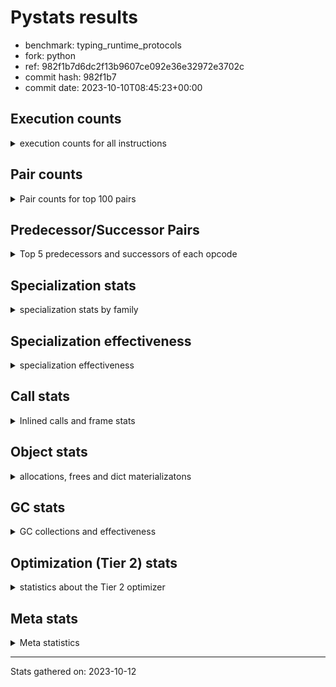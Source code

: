 
# Pystats results

- benchmark: typing_runtime_protocols
- fork: python
- ref: 982f1b7d6dc2f13b9607ce092e36e32972e3702c
- commit hash: 982f1b7
- commit date: 2023-10-10T08:45:23+00:00

## Execution counts

<details>
<summary> execution counts for all instructions </summary>

|Name | Count | Self | Cumulative | Miss ratio | 
|---|---:|---:|---:|---:|
| LOAD_GLOBAL_MODULE | 49,718,488 | 13.6% | 13.6% |  |
| LOAD_FAST | 45,767,916 | 12.5% | 26.0% |  |
| STORE_FAST | 24,601,896 | 6.7% | 32.7% |  |
| LOAD_GLOBAL_BUILTIN | 22,364,520 | 6.1% | 38.8% |  |
| CALL | 20,822,000 | 5.7% | 44.5% |  |
| LOAD_FAST_LOAD_FAST | 16,988,460 | 4.6% | 49.2% |  |
| IS_OP | 16,373,760 | 4.5% | 53.6% |  |
| RESUME_CHECK | 15,606,180 | 4.3% | 57.9% |  |
| POP_JUMP_IF_FALSE | 15,243,264 | 4.2% | 62.0% |  |
| POP_JUMP_IF_TRUE | 14,788,608 | 4.0% | 66.1% |  |
| RETURN_VALUE | 12,226,680 | 3.3% | 69.4% |  |
| CALL_PY_EXACT_ARGS | 9,836,544 | 2.7% | 72.1% |  |
| LOAD_CONST | 9,763,416 | 2.7% | 74.7% |  |
| LOAD_ATTR | 7,915,504 | 2.2% | 76.9% |  |
| JUMP_BACKWARD | 6,992,952 | 1.9% | 78.8% |  |
| CONTAINS_OP | 6,285,312 | 1.7% | 80.5% |  |
| CALL_TYPE_1 | 6,285,312 | 1.7% | 82.2% |  |
| FOR_ITER_TUPLE | 6,193,992 | 1.7% | 83.9% |  |
| CALL_BUILTIN_FAST | 5,990,700 | 1.6% | 85.6% |  |
| TO_BOOL_BOOL | 5,990,400 | 1.6% | 87.2% |  |
| POP_TOP | 4,854,120 | 1.3% | 88.5% |  |
| NOP | 3,551,292 | 1.0% | 89.5% |  |
| GET_ITER | 3,496,116 | 1.0% | 90.4% |  |
| FOR_ITER_LIST | 2,334,720 | 0.6% | 91.1% |  |
| RETURN_CONST | 1,997,100 | 0.5% | 91.6% |  |
| INTERPRETER_EXIT | 1,997,100 | 0.5% | 92.2% |  |
| LOAD_DEREF | 1,996,980 | 0.5% | 92.7% |  |
| COPY_FREE_VARS | 1,996,860 | 0.5% | 93.3% |  |
| LOAD_SUPER_ATTR_METHOD | 1,996,800 | 0.5% | 93.8% |  |
| CALL_ISINSTANCE | 1,996,800 | 0.5% | 94.3% |  |
| CALL_BOUND_METHOD_EXACT_ARGS | 1,996,800 | 0.5% | 94.9% |  |
| FOR_ITER | 1,930,076 | 0.5% | 95.4% |  |
| PUSH_NULL | 1,776,696 | 0.5% | 95.9% |  |
| LOAD_ATTR_CLASS | 1,775,616 | 0.5% | 96.4% |  |
| JUMP_FORWARD | 1,775,616 | 0.5% | 96.9% |  |
| CALL_PY_WITH_DEFAULTS | 1,775,616 | 0.5% | 97.4% |  |
| CALL_METHOD_DESCRIPTOR_FAST | 1,775,616 | 0.5% | 97.8% |  |
| BUILD_MAP | 1,775,616 | 0.5% | 98.3% |  |
| RAISE_VARARGS | 1,382,400 | 0.4% | 98.7% |  |
| PUSH_EXC_INFO | 1,382,400 | 0.4% | 99.1% |  |
| POP_EXCEPT | 1,382,400 | 0.4% | 99.5% |  |
| CHECK_EXC_MATCH | 1,382,400 | 0.4% | 99.8% |  |
| POP_JUMP_IF_NONE | 393,216 | 0.1% | 99.9% |  |
| SWAP | 92,280 | 0.0% | 100.0% |  |
| BINARY_SUBSCR | 92,200 | 0.0% | 100.0% |  |
| FOR_ITER_RANGE | 30,780 | 0.0% | 100.0% |  |
| LIST_APPEND | 780 | 0.0% | 100.0% |  |
| LOAD_GLOBAL | 460 | 0.0% | 100.0% |  |
| STORE_ATTR_INSTANCE_VALUE | 240 | 0.0% | 100.0% |  |
| BUILD_LIST | 180 | 0.0% | 100.0% |  |
| LOAD_ATTR_MODULE | 160 | 0.0% | 100.0% |  |
| CALL_FUNCTION_EX | 120 | 0.0% | 100.0% |  |
| STORE_ATTR | 80 | 0.0% | 100.0% |  |
| LOAD_FAST_AND_CLEAR | 60 | 0.0% | 100.0% |  |
| LIST_EXTEND | 60 | 0.0% | 100.0% |  |
| CALL_INTRINSIC_1 | 60 | 0.0% | 100.0% |  |
| CALL_BUILTIN_CLASS | 60 | 0.0% | 100.0% |  |
| BUILD_TUPLE | 60 | 0.0% | 100.0% |  |
| BINARY_OP_SUBTRACT_FLOAT | 60 | 0.0% | 100.0% |  |
| BINARY_OP | 20 | 0.0% | 100.0% |  |


</details>

## Pair counts

<details>
<summary> Pair counts for top 100 pairs </summary>

|Pair | Count | Self | Cumulative | 
|---|---:|---:|---:|
| LOAD_GLOBAL_MODULE IS_OP | 14,991,360 | 4.1% | 4.1% |
| RESUME_CHECK LOAD_GLOBAL_MODULE | 11,833,384 | 3.2% | 7.3% |
| LOAD_GLOBAL_BUILTIN LOAD_FAST | 11,661,372 | 3.2% | 10.5% |
| LOAD_GLOBAL_MODULE LOAD_FAST | 11,612,160 | 3.2% | 13.7% |
| LOAD_FAST CALL | 11,218,964 | 3.1% | 16.7% |
| LOAD_FAST LOAD_GLOBAL_MODULE | 10,481,664 | 2.9% | 19.6% |
| IS_OP POP_JUMP_IF_FALSE | 10,088,448 | 2.8% | 22.3% |
| CALL_PY_EXACT_ARGS RESUME_CHECK | 9,836,544 | 2.7% | 25.0% |
| STORE_FAST LOAD_GLOBAL_BUILTIN | 7,323,988 | 2.0% | 27.0% |
| POP_JUMP_IF_FALSE LOAD_FAST | 7,102,464 | 1.9% | 28.9% |
| CALL CALL | 6,290,460 | 1.7% | 30.7% |
| LOAD_GLOBAL_MODULE LOAD_GLOBAL_MODULE | 6,285,952 | 1.7% | 32.4% |
| STORE_FAST LOAD_GLOBAL_MODULE | 6,285,392 | 1.7% | 34.1% |
| LOAD_FAST CALL_TYPE_1 | 6,285,312 | 1.7% | 35.8% |
| IS_OP POP_JUMP_IF_TRUE | 6,285,312 | 1.7% | 37.5% |
| CALL RETURN_VALUE | 6,285,312 | 1.7% | 39.2% |
| LOAD_FAST LOAD_CONST | 5,769,216 | 1.6% | 40.8% |
| RETURN_VALUE STORE_FAST | 5,720,064 | 1.6% | 42.4% |
| STORE_FAST LOAD_FAST | 5,665,548 | 1.5% | 43.9% |
| LOAD_GLOBAL_MODULE LOAD_FAST_LOAD_FAST | 5,548,032 | 1.5% | 45.4% |
| FOR_ITER_TUPLE STORE_FAST | 4,510,536 | 1.2% | 46.7% |
| RETURN_VALUE LOAD_GLOBAL_MODULE | 4,509,716 | 1.2% | 47.9% |
| POP_JUMP_IF_TRUE LOAD_FAST_LOAD_FAST | 4,509,696 | 1.2% | 49.1% |
| LOAD_GLOBAL_MODULE LOAD_GLOBAL_BUILTIN | 4,509,696 | 1.2% | 50.3% |
| LOAD_FAST_LOAD_FAST LOAD_ATTR | 4,509,696 | 1.2% | 51.6% |
| LOAD_ATTR CONTAINS_OP | 4,509,696 | 1.2% | 52.8% |
| CONTAINS_OP POP_JUMP_IF_TRUE | 4,509,696 | 1.2% | 54.0% |
| CALL_TYPE_1 CALL_PY_EXACT_ARGS | 4,509,696 | 1.2% | 55.3% |
| JUMP_BACKWARD FOR_ITER_TUPLE | 4,418,316 | 1.2% | 56.5% |
| POP_JUMP_IF_TRUE JUMP_BACKWARD | 4,417,536 | 1.2% | 57.7% |
| LOAD_CONST CALL_BUILTIN_FAST | 3,993,900 | 1.1% | 58.8% |
| TO_BOOL_BOOL POP_JUMP_IF_TRUE | 3,993,600 | 1.1% | 59.9% |
| POP_JUMP_IF_TRUE LOAD_GLOBAL_BUILTIN | 3,993,600 | 1.1% | 60.9% |
| LOAD_CONST LOAD_CONST | 3,993,600 | 1.1% | 62.0% |
| CALL_BUILTIN_FAST TO_BOOL_BOOL | 3,993,600 | 1.1% | 63.1% |
| STORE_FAST NOP | 3,551,232 | 1.0% | 64.1% |
| LOAD_FAST_LOAD_FAST CALL_PY_EXACT_ARGS | 3,551,232 | 1.0% | 65.1% |
| POP_JUMP_IF_FALSE LOAD_GLOBAL_BUILTIN | 3,379,200 | 0.9% | 66.0% |
| CALL STORE_FAST | 3,311,676 | 0.9% | 66.9% |
| JUMP_BACKWARD FOR_ITER_LIST | 2,150,400 | 0.6% | 67.5% |
| FOR_ITER_LIST STORE_FAST | 2,150,400 | 0.6% | 68.1% |
| RETURN_CONST INTERPRETER_EXIT | 1,997,100 | 0.5% | 68.6% |
| POP_TOP JUMP_BACKWARD | 1,997,100 | 0.5% | 69.1% |
| LOAD_GLOBAL_BUILTIN LOAD_FAST_LOAD_FAST | 1,997,100 | 0.5% | 69.7% |
| COPY_FREE_VARS RESUME_CHECK | 1,996,860 | 0.5% | 70.2% |
| TO_BOOL_BOOL POP_JUMP_IF_FALSE | 1,996,800 | 0.5% | 70.8% |
| RETURN_VALUE TO_BOOL_BOOL | 1,996,800 | 0.5% | 71.3% |
| RESUME_CHECK LOAD_FAST | 1,996,800 | 0.5% | 71.9% |
| LOAD_SUPER_ATTR_METHOD LOAD_FAST | 1,996,800 | 0.5% | 72.4% |
| LOAD_GLOBAL_BUILTIN LOAD_DEREF | 1,996,800 | 0.5% | 73.0% |
| LOAD_FAST_LOAD_FAST CALL_ISINSTANCE | 1,996,800 | 0.5% | 73.5% |
| LOAD_FAST_LOAD_FAST CALL_BUILTIN_FAST | 1,996,800 | 0.5% | 74.0% |
| LOAD_FAST LOAD_SUPER_ATTR_METHOD | 1,996,800 | 0.5% | 74.6% |
| LOAD_FAST CALL_BOUND_METHOD_EXACT_ARGS | 1,996,800 | 0.5% | 75.1% |
| LOAD_DEREF LOAD_FAST | 1,996,800 | 0.5% | 75.7% |
| CALL_ISINSTANCE POP_TOP | 1,996,800 | 0.5% | 76.2% |
| CALL_BUILTIN_FAST RETURN_VALUE | 1,996,800 | 0.5% | 76.8% |
| CALL_BOUND_METHOD_EXACT_ARGS RESUME_CHECK | 1,996,800 | 0.5% | 77.3% |
| CACHE COPY_FREE_VARS | 1,996,800 | 0.5% | 77.9% |
| LOAD_ATTR LOAD_FAST | 1,867,776 | 0.5% | 78.4% |
| LOAD_FAST PUSH_NULL | 1,776,396 | 0.5% | 78.8% |
| FOR_ITER STORE_FAST | 1,775,916 | 0.5% | 79.3% |
| STORE_FAST JUMP_FORWARD | 1,775,616 | 0.5% | 79.8% |
| RESUME_CHECK BUILD_MAP | 1,775,616 | 0.5% | 80.3% |
| PUSH_NULL LOAD_FAST_LOAD_FAST | 1,775,616 | 0.5% | 80.8% |
| POP_JUMP_IF_TRUE LOAD_GLOBAL_MODULE | 1,775,616 | 0.5% | 81.3% |
| NOP LOAD_GLOBAL_BUILTIN | 1,775,616 | 0.5% | 81.8% |
| NOP LOAD_FAST | 1,775,616 | 0.5% | 82.2% |
| LOAD_GLOBAL_MODULE STORE_FAST | 1,775,616 | 0.5% | 82.7% |
| LOAD_GLOBAL_MODULE CALL_METHOD_DESCRIPTOR_FAST | 1,775,616 | 0.5% | 83.2% |
| LOAD_GLOBAL_BUILTIN LOAD_GLOBAL_MODULE | 1,775,616 | 0.5% | 83.7% |
| LOAD_GLOBAL_BUILTIN LOAD_ATTR_CLASS | 1,775,616 | 0.5% | 84.2% |
| LOAD_GLOBAL_BUILTIN LOAD_ATTR | 1,775,616 | 0.5% | 84.7% |
| LOAD_FAST_LOAD_FAST LOAD_GLOBAL_MODULE | 1,775,616 | 0.5% | 85.1% |
| LOAD_FAST_LOAD_FAST CALL_PY_WITH_DEFAULTS | 1,775,616 | 0.5% | 85.6% |
| LOAD_FAST STORE_FAST | 1,775,616 | 0.5% | 86.1% |
| LOAD_FAST CALL_PY_EXACT_ARGS | 1,775,616 | 0.5% | 86.6% |
| LOAD_CONST CALL | 1,775,616 | 0.5% | 87.1% |
| LOAD_ATTR_CLASS LOAD_FAST_LOAD_FAST | 1,775,616 | 0.5% | 87.6% |
| JUMP_FORWARD LOAD_GLOBAL_MODULE | 1,775,616 | 0.5% | 88.0% |
| GET_ITER FOR_ITER_TUPLE | 1,775,616 | 0.5% | 88.5% |
| CONTAINS_OP POP_JUMP_IF_FALSE | 1,775,616 | 0.5% | 89.0% |
| CALL_TYPE_1 STORE_FAST | 1,775,616 | 0.5% | 89.5% |
| CALL_PY_WITH_DEFAULTS RESUME_CHECK | 1,775,616 | 0.5% | 90.0% |
| CALL_METHOD_DESCRIPTOR_FAST RETURN_VALUE | 1,775,616 | 0.5% | 90.5% |
| CALL GET_ITER | 1,775,616 | 0.5% | 91.0% |
| CALL CONTAINS_OP | 1,775,616 | 0.5% | 91.4% |
| BUILD_MAP STORE_FAST | 1,775,616 | 0.5% | 91.9% |
| LOAD_GLOBAL_MODULE RETURN_VALUE | 1,683,456 | 0.5% | 92.4% |
| FOR_ITER_TUPLE LOAD_GLOBAL_MODULE | 1,683,456 | 0.5% | 92.8% |
| LOAD_FAST LOAD_ATTR | 1,628,160 | 0.4% | 93.3% |
| GET_ITER FOR_ITER | 1,536,060 | 0.4% | 93.7% |
| POP_JUMP_IF_FALSE LOAD_GLOBAL_MODULE | 1,536,000 | 0.4% | 94.1% |
| LOAD_GLOBAL_MODULE CALL | 1,536,000 | 0.4% | 94.5% |
| LOAD_ATTR GET_ITER | 1,536,000 | 0.4% | 95.0% |
| RAISE_VARARGS PUSH_EXC_INFO | 1,382,400 | 0.4% | 95.3% |
| PUSH_EXC_INFO LOAD_GLOBAL_BUILTIN | 1,382,400 | 0.4% | 95.7% |
| POP_TOP RETURN_CONST | 1,382,400 | 0.4% | 96.1% |
| POP_TOP POP_EXCEPT | 1,382,400 | 0.4% | 96.5% |
| POP_JUMP_IF_FALSE POP_TOP | 1,382,400 | 0.4% | 96.8% |


</details>

## Predecessor/Successor Pairs

<details>
<summary> Top 5 predecessors and successors of each opcode </summary>

### CACHE

<details>
<summary> Successors and predecessors for CACHE </summary>

|Predecessors | Count | Percentage | 
|---|---:|---:|

|Successors | Count | Percentage | 
|---|---:|---:|
| COPY_FREE_VARS | 1,996,800 | 100.0% |
| RESUME_CHECK | 300 | 0.0% |


</details>

### BINARY_SUBSCR

<details>
<summary> Successors and predecessors for BINARY_SUBSCR </summary>

|Predecessors | Count | Percentage | 
|---|---:|---:|
| LOAD_FAST | 92,160 | 100.0% |
| BINARY_SUBSCR | 40 | 0.0% |

|Successors | Count | Percentage | 
|---|---:|---:|
| SWAP | 92,160 | 100.0% |
| BINARY_SUBSCR | 40 | 0.0% |


</details>

### CHECK_EXC_MATCH

<details>
<summary> Successors and predecessors for CHECK_EXC_MATCH </summary>

|Predecessors | Count | Percentage | 
|---|---:|---:|
| LOAD_GLOBAL_BUILTIN | 1,382,400 | 100.0% |

|Successors | Count | Percentage | 
|---|---:|---:|
| POP_JUMP_IF_FALSE | 1,382,400 | 100.0% |


</details>

### GET_ITER

<details>
<summary> Successors and predecessors for GET_ITER </summary>

|Predecessors | Count | Percentage | 
|---|---:|---:|
| CALL | 1,775,616 | 50.8% |
| LOAD_ATTR | 1,536,000 | 43.9% |
| LOAD_FAST | 184,320 | 5.3% |
| LOAD_CONST | 60 | 0.0% |
| CALL_BUILTIN_CLASS | 60 | 0.0% |

|Successors | Count | Percentage | 
|---|---:|---:|
| FOR_ITER_TUPLE | 1,775,616 | 50.8% |
| FOR_ITER | 1,536,060 | 43.9% |
| FOR_ITER_LIST | 184,320 | 5.3% |
| LOAD_FAST_AND_CLEAR | 60 | 0.0% |
| FOR_ITER_RANGE | 60 | 0.0% |


</details>

### INTERPRETER_EXIT

<details>
<summary> Successors and predecessors for INTERPRETER_EXIT </summary>

|Predecessors | Count | Percentage | 
|---|---:|---:|
| RETURN_CONST | 1,997,100 | 100.0% |

|Successors | Count | Percentage | 
|---|---:|---:|


</details>

### NOP

<details>
<summary> Successors and predecessors for NOP </summary>

|Predecessors | Count | Percentage | 
|---|---:|---:|
| STORE_FAST | 3,551,232 | 100.0% |
| POP_TOP | 60 | 0.0% |

|Successors | Count | Percentage | 
|---|---:|---:|
| LOAD_GLOBAL_BUILTIN | 1,775,616 | 50.0% |
| LOAD_FAST | 1,775,616 | 50.0% |
| LOAD_DEREF | 60 | 0.0% |


</details>

### POP_EXCEPT

<details>
<summary> Successors and predecessors for POP_EXCEPT </summary>

|Predecessors | Count | Percentage | 
|---|---:|---:|
| POP_TOP | 1,382,400 | 100.0% |

|Successors | Count | Percentage | 
|---|---:|---:|
| POP_TOP | 1,382,400 | 100.0% |


</details>

### POP_TOP

<details>
<summary> Successors and predecessors for POP_TOP </summary>

|Predecessors | Count | Percentage | 
|---|---:|---:|
| CALL_ISINSTANCE | 1,996,800 | 41.1% |
| POP_JUMP_IF_FALSE | 1,382,400 | 28.5% |
| POP_EXCEPT | 1,382,400 | 28.5% |
| SWAP | 92,160 | 1.9% |
| CALL_BUILTIN_FAST | 300 | 0.0% |

|Successors | Count | Percentage | 
|---|---:|---:|
| JUMP_BACKWARD | 1,997,100 | 41.1% |
| RETURN_CONST | 1,382,400 | 28.5% |
| POP_EXCEPT | 1,382,400 | 28.5% |
| RETURN_VALUE | 92,160 | 1.9% |
| NOP | 60 | 0.0% |


</details>

### PUSH_EXC_INFO

<details>
<summary> Successors and predecessors for PUSH_EXC_INFO </summary>

|Predecessors | Count | Percentage | 
|---|---:|---:|
| RAISE_VARARGS | 1,382,400 | 100.0% |

|Successors | Count | Percentage | 
|---|---:|---:|
| LOAD_GLOBAL_BUILTIN | 1,382,400 | 100.0% |


</details>

### PUSH_NULL

<details>
<summary> Successors and predecessors for PUSH_NULL </summary>

|Predecessors | Count | Percentage | 
|---|---:|---:|
| LOAD_FAST | 1,776,396 | 100.0% |
| LOAD_ATTR_MODULE | 160 | 0.0% |
| LOAD_DEREF | 120 | 0.0% |
| LOAD_ATTR | 20 | 0.0% |

|Successors | Count | Percentage | 
|---|---:|---:|
| LOAD_FAST_LOAD_FAST | 1,775,616 | 99.9% |
| CALL | 960 | 0.1% |
| LOAD_FAST | 120 | 0.0% |


</details>

### RETURN_VALUE

<details>
<summary> Successors and predecessors for RETURN_VALUE </summary>

|Predecessors | Count | Percentage | 
|---|---:|---:|
| CALL | 6,285,312 | 51.4% |
| CALL_BUILTIN_FAST | 1,996,800 | 16.3% |
| CALL_METHOD_DESCRIPTOR_FAST | 1,775,616 | 14.5% |
| LOAD_GLOBAL_MODULE | 1,683,456 | 13.8% |
| LOAD_FAST | 393,216 | 3.2% |

|Successors | Count | Percentage | 
|---|---:|---:|
| STORE_FAST | 5,720,064 | 46.8% |
| LOAD_GLOBAL_MODULE | 4,509,716 | 36.9% |
| TO_BOOL_BOOL | 1,996,800 | 16.3% |
| RETURN_VALUE | 60 | 0.0% |
| LOAD_GLOBAL | 40 | 0.0% |


</details>

### BINARY_OP

<details>
<summary> Successors and predecessors for BINARY_OP </summary>

|Predecessors | Count | Percentage | 
|---|---:|---:|
| LOAD_FAST | 20 | 100.0% |

|Successors | Count | Percentage | 
|---|---:|---:|
| BINARY_OP_SUBTRACT_FLOAT | 20 | 100.0% |


</details>

### BUILD_LIST

<details>
<summary> Successors and predecessors for BUILD_LIST </summary>

|Predecessors | Count | Percentage | 
|---|---:|---:|
| SWAP | 60 | 33.3% |
| LOAD_GLOBAL_MODULE | 60 | 33.3% |
| LOAD_FAST | 60 | 33.3% |

|Successors | Count | Percentage | 
|---|---:|---:|
| SWAP | 60 | 33.3% |
| STORE_FAST | 60 | 33.3% |
| LOAD_DEREF | 60 | 33.3% |


</details>

### BUILD_MAP

<details>
<summary> Successors and predecessors for BUILD_MAP </summary>

|Predecessors | Count | Percentage | 
|---|---:|---:|
| RESUME_CHECK | 1,775,616 | 100.0% |

|Successors | Count | Percentage | 
|---|---:|---:|
| STORE_FAST | 1,775,616 | 100.0% |


</details>

### BUILD_TUPLE

<details>
<summary> Successors and predecessors for BUILD_TUPLE </summary>

|Predecessors | Count | Percentage | 
|---|---:|---:|
| LOAD_GLOBAL_MODULE | 60 | 100.0% |

|Successors | Count | Percentage | 
|---|---:|---:|
| GET_ITER | 60 | 100.0% |


</details>

### CALL

<details>
<summary> Successors and predecessors for CALL </summary>

|Predecessors | Count | Percentage | 
|---|---:|---:|
| LOAD_FAST | 11,218,964 | 53.9% |
| CALL | 6,290,460 | 30.2% |
| LOAD_CONST | 1,775,616 | 8.5% |
| LOAD_GLOBAL_MODULE | 1,536,000 | 7.4% |
| PUSH_NULL | 960 | 0.0% |

|Successors | Count | Percentage | 
|---|---:|---:|
| CALL | 6,290,460 | 30.2% |
| RETURN_VALUE | 6,285,312 | 30.2% |
| STORE_FAST | 3,311,676 | 15.9% |
| GET_ITER | 1,775,616 | 8.5% |
| CONTAINS_OP | 1,775,616 | 8.5% |


</details>

### CALL_FUNCTION_EX

<details>
<summary> Successors and predecessors for CALL_FUNCTION_EX </summary>

|Predecessors | Count | Percentage | 
|---|---:|---:|
| LOAD_FAST | 60 | 50.0% |
| CALL_INTRINSIC_1 | 60 | 50.0% |

|Successors | Count | Percentage | 
|---|---:|---:|
| RESUME_CHECK | 60 | 50.0% |
| COPY_FREE_VARS | 60 | 50.0% |


</details>

### CALL_INTRINSIC_1

<details>
<summary> Successors and predecessors for CALL_INTRINSIC_1 </summary>

|Predecessors | Count | Percentage | 
|---|---:|---:|
| LIST_EXTEND | 60 | 100.0% |

|Successors | Count | Percentage | 
|---|---:|---:|
| CALL_FUNCTION_EX | 60 | 100.0% |


</details>

### CONTAINS_OP

<details>
<summary> Successors and predecessors for CONTAINS_OP </summary>

|Predecessors | Count | Percentage | 
|---|---:|---:|
| LOAD_ATTR | 4,509,696 | 71.7% |
| CALL | 1,775,616 | 28.3% |

|Successors | Count | Percentage | 
|---|---:|---:|
| POP_JUMP_IF_TRUE | 4,509,696 | 71.7% |
| POP_JUMP_IF_FALSE | 1,775,616 | 28.3% |


</details>

### COPY_FREE_VARS

<details>
<summary> Successors and predecessors for COPY_FREE_VARS </summary>

|Predecessors | Count | Percentage | 
|---|---:|---:|
| CACHE | 1,996,800 | 100.0% |
| CALL_FUNCTION_EX | 60 | 0.0% |

|Successors | Count | Percentage | 
|---|---:|---:|
| RESUME_CHECK | 1,996,860 | 100.0% |


</details>

### FOR_ITER

<details>
<summary> Successors and predecessors for FOR_ITER </summary>

|Predecessors | Count | Percentage | 
|---|---:|---:|
| GET_ITER | 1,536,060 | 79.6% |
| JUMP_BACKWARD | 393,516 | 20.4% |
| FOR_ITER | 500 | 0.0% |

|Successors | Count | Percentage | 
|---|---:|---:|
| STORE_FAST | 1,775,916 | 92.0% |
| RETURN_CONST | 153,660 | 8.0% |
| FOR_ITER | 500 | 0.0% |


</details>

### IS_OP

<details>
<summary> Successors and predecessors for IS_OP </summary>

|Predecessors | Count | Percentage | 
|---|---:|---:|
| LOAD_GLOBAL_MODULE | 14,991,360 | 91.6% |
| LOAD_FAST_LOAD_FAST | 1,382,400 | 8.4% |

|Successors | Count | Percentage | 
|---|---:|---:|
| POP_JUMP_IF_FALSE | 10,088,448 | 61.6% |
| POP_JUMP_IF_TRUE | 6,285,312 | 38.4% |


</details>

### JUMP_BACKWARD

<details>
<summary> Successors and predecessors for JUMP_BACKWARD </summary>

|Predecessors | Count | Percentage | 
|---|---:|---:|
| POP_JUMP_IF_TRUE | 4,417,536 | 63.2% |
| POP_TOP | 1,997,100 | 28.6% |
| POP_JUMP_IF_NONE | 393,216 | 5.6% |
| FOR_ITER_LIST | 184,320 | 2.6% |
| LIST_APPEND | 780 | 0.0% |

|Successors | Count | Percentage | 
|---|---:|---:|
| FOR_ITER_TUPLE | 4,418,316 | 63.2% |
| FOR_ITER_LIST | 2,150,400 | 30.8% |
| FOR_ITER | 393,516 | 5.6% |
| FOR_ITER_RANGE | 30,720 | 0.4% |


</details>

### JUMP_FORWARD

<details>
<summary> Successors and predecessors for JUMP_FORWARD </summary>

|Predecessors | Count | Percentage | 
|---|---:|---:|
| STORE_FAST | 1,775,616 | 100.0% |

|Successors | Count | Percentage | 
|---|---:|---:|
| LOAD_GLOBAL_MODULE | 1,775,616 | 100.0% |


</details>

### LIST_APPEND

<details>
<summary> Successors and predecessors for LIST_APPEND </summary>

|Predecessors | Count | Percentage | 
|---|---:|---:|
| CALL | 780 | 100.0% |

|Successors | Count | Percentage | 
|---|---:|---:|
| JUMP_BACKWARD | 780 | 100.0% |


</details>

### LIST_EXTEND

<details>
<summary> Successors and predecessors for LIST_EXTEND </summary>

|Predecessors | Count | Percentage | 
|---|---:|---:|
| LOAD_DEREF | 60 | 100.0% |

|Successors | Count | Percentage | 
|---|---:|---:|
| CALL_INTRINSIC_1 | 60 | 100.0% |


</details>

### LOAD_ATTR

<details>
<summary> Successors and predecessors for LOAD_ATTR </summary>

|Predecessors | Count | Percentage | 
|---|---:|---:|
| LOAD_FAST_LOAD_FAST | 4,509,696 | 57.0% |
| LOAD_GLOBAL_BUILTIN | 1,775,616 | 22.4% |
| LOAD_FAST | 1,628,160 | 20.6% |
| LOAD_ATTR | 1,952 | 0.0% |
| LOAD_GLOBAL_MODULE | 60 | 0.0% |

|Successors | Count | Percentage | 
|---|---:|---:|
| CONTAINS_OP | 4,509,696 | 57.0% |
| LOAD_FAST | 1,867,776 | 23.6% |
| GET_ITER | 1,536,000 | 19.4% |
| LOAD_ATTR | 1,952 | 0.0% |
| LOAD_ATTR_MODULE | 60 | 0.0% |


</details>

### LOAD_CONST

<details>
<summary> Successors and predecessors for LOAD_CONST </summary>

|Predecessors | Count | Percentage | 
|---|---:|---:|
| LOAD_FAST | 5,769,216 | 59.1% |
| LOAD_CONST | 3,993,600 | 40.9% |
| RESUME_CHECK | 300 | 0.0% |
| LOAD_FAST_LOAD_FAST | 300 | 0.0% |

|Successors | Count | Percentage | 
|---|---:|---:|
| CALL_BUILTIN_FAST | 3,993,900 | 40.9% |
| LOAD_CONST | 3,993,600 | 40.9% |
| CALL | 1,775,616 | 18.2% |
| LOAD_FAST | 240 | 0.0% |
| GET_ITER | 60 | 0.0% |


</details>

### LOAD_DEREF

<details>
<summary> Successors and predecessors for LOAD_DEREF </summary>

|Predecessors | Count | Percentage | 
|---|---:|---:|
| LOAD_GLOBAL_BUILTIN | 1,996,800 | 100.0% |
| RESUME_CHECK | 60 | 0.0% |
| NOP | 60 | 0.0% |
| BUILD_LIST | 60 | 0.0% |

|Successors | Count | Percentage | 
|---|---:|---:|
| LOAD_FAST | 1,996,800 | 100.0% |
| PUSH_NULL | 120 | 0.0% |
| LIST_EXTEND | 60 | 0.0% |


</details>

### LOAD_FAST

<details>
<summary> Successors and predecessors for LOAD_FAST </summary>

|Predecessors | Count | Percentage | 
|---|---:|---:|
| LOAD_GLOBAL_BUILTIN | 11,661,372 | 25.5% |
| LOAD_GLOBAL_MODULE | 11,612,160 | 25.4% |
| POP_JUMP_IF_FALSE | 7,102,464 | 15.5% |
| STORE_FAST | 5,665,548 | 12.4% |
| RESUME_CHECK | 1,996,800 | 4.4% |

|Successors | Count | Percentage | 
|---|---:|---:|
| CALL | 11,218,964 | 24.5% |
| LOAD_GLOBAL_MODULE | 10,481,664 | 22.9% |
| CALL_TYPE_1 | 6,285,312 | 13.7% |
| LOAD_CONST | 5,769,216 | 12.6% |
| LOAD_SUPER_ATTR_METHOD | 1,996,800 | 4.4% |


</details>

### LOAD_FAST_AND_CLEAR

<details>
<summary> Successors and predecessors for LOAD_FAST_AND_CLEAR </summary>

|Predecessors | Count | Percentage | 
|---|---:|---:|
| GET_ITER | 60 | 100.0% |

|Successors | Count | Percentage | 
|---|---:|---:|
| SWAP | 60 | 100.0% |


</details>

### LOAD_FAST_LOAD_FAST

<details>
<summary> Successors and predecessors for LOAD_FAST_LOAD_FAST </summary>

|Predecessors | Count | Percentage | 
|---|---:|---:|
| LOAD_GLOBAL_MODULE | 5,548,032 | 32.7% |
| POP_JUMP_IF_TRUE | 4,509,696 | 26.5% |
| LOAD_GLOBAL_BUILTIN | 1,997,100 | 11.8% |
| PUSH_NULL | 1,775,616 | 10.5% |
| LOAD_ATTR_CLASS | 1,775,616 | 10.5% |

|Successors | Count | Percentage | 
|---|---:|---:|
| LOAD_ATTR | 4,509,696 | 26.5% |
| CALL_PY_EXACT_ARGS | 3,551,232 | 20.9% |
| CALL_ISINSTANCE | 1,996,800 | 11.8% |
| CALL_BUILTIN_FAST | 1,996,800 | 11.8% |
| LOAD_GLOBAL_MODULE | 1,775,616 | 10.5% |


</details>

### LOAD_GLOBAL

<details>
<summary> Successors and predecessors for LOAD_GLOBAL </summary>

|Predecessors | Count | Percentage | 
|---|---:|---:|
| LOAD_GLOBAL_MODULE | 320 | 69.6% |
| STORE_FAST | 60 | 13.0% |
| RETURN_VALUE | 40 | 8.7% |
| RESUME_CHECK | 20 | 4.3% |
| FOR_ITER_RANGE | 20 | 4.3% |

|Successors | Count | Percentage | 
|---|---:|---:|
| LOAD_GLOBAL_MODULE | 420 | 91.3% |
| LOAD_GLOBAL_BUILTIN | 20 | 4.3% |
| LOAD_ATTR | 20 | 4.3% |


</details>

### POP_JUMP_IF_FALSE

<details>
<summary> Successors and predecessors for POP_JUMP_IF_FALSE </summary>

|Predecessors | Count | Percentage | 
|---|---:|---:|
| IS_OP | 10,088,448 | 66.2% |
| TO_BOOL_BOOL | 1,996,800 | 13.1% |
| CONTAINS_OP | 1,775,616 | 11.6% |
| CHECK_EXC_MATCH | 1,382,400 | 9.1% |

|Successors | Count | Percentage | 
|---|---:|---:|
| LOAD_FAST | 7,102,464 | 46.6% |
| LOAD_GLOBAL_BUILTIN | 3,379,200 | 22.2% |
| LOAD_GLOBAL_MODULE | 1,536,000 | 10.1% |
| POP_TOP | 1,382,400 | 9.1% |
| LOAD_FAST_LOAD_FAST | 1,382,400 | 9.1% |


</details>

### POP_JUMP_IF_NONE

<details>
<summary> Successors and predecessors for POP_JUMP_IF_NONE </summary>

|Predecessors | Count | Percentage | 
|---|---:|---:|
| LOAD_FAST | 393,216 | 100.0% |

|Successors | Count | Percentage | 
|---|---:|---:|
| JUMP_BACKWARD | 393,216 | 100.0% |


</details>

### POP_JUMP_IF_TRUE

<details>
<summary> Successors and predecessors for POP_JUMP_IF_TRUE </summary>

|Predecessors | Count | Percentage | 
|---|---:|---:|
| IS_OP | 6,285,312 | 42.5% |
| CONTAINS_OP | 4,509,696 | 30.5% |
| TO_BOOL_BOOL | 3,993,600 | 27.0% |

|Successors | Count | Percentage | 
|---|---:|---:|
| LOAD_FAST_LOAD_FAST | 4,509,696 | 30.5% |
| JUMP_BACKWARD | 4,417,536 | 29.9% |
| LOAD_GLOBAL_BUILTIN | 3,993,600 | 27.0% |
| LOAD_GLOBAL_MODULE | 1,775,616 | 12.0% |
| LOAD_FAST | 92,160 | 0.6% |


</details>

### RAISE_VARARGS

<details>
<summary> Successors and predecessors for RAISE_VARARGS </summary>

|Predecessors | Count | Percentage | 
|---|---:|---:|
| CALL | 1,382,400 | 100.0% |

|Successors | Count | Percentage | 
|---|---:|---:|
| PUSH_EXC_INFO | 1,382,400 | 100.0% |


</details>

### RETURN_CONST

<details>
<summary> Successors and predecessors for RETURN_CONST </summary>

|Predecessors | Count | Percentage | 
|---|---:|---:|
| POP_TOP | 1,382,400 | 69.2% |
| POP_JUMP_IF_FALSE | 460,800 | 23.1% |
| FOR_ITER | 153,660 | 7.7% |
| STORE_ATTR_INSTANCE_VALUE | 240 | 0.0% |

|Successors | Count | Percentage | 
|---|---:|---:|
| INTERPRETER_EXIT | 1,997,100 | 100.0% |


</details>

### STORE_ATTR

<details>
<summary> Successors and predecessors for STORE_ATTR </summary>

|Predecessors | Count | Percentage | 
|---|---:|---:|
| LOAD_FAST | 80 | 100.0% |

|Successors | Count | Percentage | 
|---|---:|---:|
| STORE_ATTR_INSTANCE_VALUE | 80 | 100.0% |


</details>

### STORE_FAST

<details>
<summary> Successors and predecessors for STORE_FAST </summary>

|Predecessors | Count | Percentage | 
|---|---:|---:|
| RETURN_VALUE | 5,720,064 | 23.3% |
| FOR_ITER_TUPLE | 4,510,536 | 18.3% |
| CALL | 3,311,676 | 13.5% |
| FOR_ITER_LIST | 2,150,400 | 8.7% |
| FOR_ITER | 1,775,916 | 7.2% |

|Successors | Count | Percentage | 
|---|---:|---:|
| LOAD_GLOBAL_BUILTIN | 7,323,988 | 29.8% |
| LOAD_GLOBAL_MODULE | 6,285,392 | 25.5% |
| LOAD_FAST | 5,665,548 | 23.0% |
| NOP | 3,551,232 | 14.4% |
| JUMP_FORWARD | 1,775,616 | 7.2% |


</details>

### SWAP

<details>
<summary> Successors and predecessors for SWAP </summary>

|Predecessors | Count | Percentage | 
|---|---:|---:|
| BINARY_SUBSCR | 92,160 | 99.9% |
| LOAD_FAST_AND_CLEAR | 60 | 0.1% |
| BUILD_LIST | 60 | 0.1% |

|Successors | Count | Percentage | 
|---|---:|---:|
| POP_TOP | 92,160 | 99.9% |
| FOR_ITER_TUPLE | 60 | 0.1% |
| BUILD_LIST | 60 | 0.1% |


</details>

### BINARY_OP_SUBTRACT_FLOAT

<details>
<summary> Successors and predecessors for BINARY_OP_SUBTRACT_FLOAT </summary>

|Predecessors | Count | Percentage | 
|---|---:|---:|
| LOAD_FAST | 40 | 66.7% |
| BINARY_OP | 20 | 33.3% |

|Successors | Count | Percentage | 
|---|---:|---:|
| RETURN_VALUE | 60 | 100.0% |


</details>

### CALL_BOUND_METHOD_EXACT_ARGS

<details>
<summary> Successors and predecessors for CALL_BOUND_METHOD_EXACT_ARGS </summary>

|Predecessors | Count | Percentage | 
|---|---:|---:|
| LOAD_FAST | 1,996,800 | 100.0% |

|Successors | Count | Percentage | 
|---|---:|---:|
| RESUME_CHECK | 1,996,800 | 100.0% |


</details>

### CALL_BUILTIN_CLASS

<details>
<summary> Successors and predecessors for CALL_BUILTIN_CLASS </summary>

|Predecessors | Count | Percentage | 
|---|---:|---:|
| LOAD_FAST | 40 | 66.7% |
| CALL | 20 | 33.3% |

|Successors | Count | Percentage | 
|---|---:|---:|
| GET_ITER | 60 | 100.0% |


</details>

### CALL_BUILTIN_FAST

<details>
<summary> Successors and predecessors for CALL_BUILTIN_FAST </summary>

|Predecessors | Count | Percentage | 
|---|---:|---:|
| LOAD_CONST | 3,993,900 | 66.7% |
| LOAD_FAST_LOAD_FAST | 1,996,800 | 33.3% |

|Successors | Count | Percentage | 
|---|---:|---:|
| TO_BOOL_BOOL | 3,993,600 | 66.7% |
| RETURN_VALUE | 1,996,800 | 33.3% |
| POP_TOP | 300 | 0.0% |


</details>

### CALL_ISINSTANCE

<details>
<summary> Successors and predecessors for CALL_ISINSTANCE </summary>

|Predecessors | Count | Percentage | 
|---|---:|---:|
| LOAD_FAST_LOAD_FAST | 1,996,800 | 100.0% |

|Successors | Count | Percentage | 
|---|---:|---:|
| POP_TOP | 1,996,800 | 100.0% |


</details>

### CALL_METHOD_DESCRIPTOR_FAST

<details>
<summary> Successors and predecessors for CALL_METHOD_DESCRIPTOR_FAST </summary>

|Predecessors | Count | Percentage | 
|---|---:|---:|
| LOAD_GLOBAL_MODULE | 1,775,616 | 100.0% |

|Successors | Count | Percentage | 
|---|---:|---:|
| RETURN_VALUE | 1,775,616 | 100.0% |


</details>

### CALL_PY_EXACT_ARGS

<details>
<summary> Successors and predecessors for CALL_PY_EXACT_ARGS </summary>

|Predecessors | Count | Percentage | 
|---|---:|---:|
| CALL_TYPE_1 | 4,509,696 | 45.8% |
| LOAD_FAST_LOAD_FAST | 3,551,232 | 36.1% |
| LOAD_FAST | 1,775,616 | 18.1% |

|Successors | Count | Percentage | 
|---|---:|---:|
| RESUME_CHECK | 9,836,544 | 100.0% |


</details>

### CALL_PY_WITH_DEFAULTS

<details>
<summary> Successors and predecessors for CALL_PY_WITH_DEFAULTS </summary>

|Predecessors | Count | Percentage | 
|---|---:|---:|
| LOAD_FAST_LOAD_FAST | 1,775,616 | 100.0% |

|Successors | Count | Percentage | 
|---|---:|---:|
| RESUME_CHECK | 1,775,616 | 100.0% |


</details>

### CALL_TYPE_1

<details>
<summary> Successors and predecessors for CALL_TYPE_1 </summary>

|Predecessors | Count | Percentage | 
|---|---:|---:|
| LOAD_FAST | 6,285,312 | 100.0% |

|Successors | Count | Percentage | 
|---|---:|---:|
| CALL_PY_EXACT_ARGS | 4,509,696 | 71.7% |
| STORE_FAST | 1,775,616 | 28.3% |


</details>

### FOR_ITER_LIST

<details>
<summary> Successors and predecessors for FOR_ITER_LIST </summary>

|Predecessors | Count | Percentage | 
|---|---:|---:|
| JUMP_BACKWARD | 2,150,400 | 92.1% |
| GET_ITER | 184,320 | 7.9% |

|Successors | Count | Percentage | 
|---|---:|---:|
| STORE_FAST | 2,150,400 | 92.1% |
| JUMP_BACKWARD | 184,320 | 7.9% |


</details>

### FOR_ITER_RANGE

<details>
<summary> Successors and predecessors for FOR_ITER_RANGE </summary>

|Predecessors | Count | Percentage | 
|---|---:|---:|
| JUMP_BACKWARD | 30,720 | 99.8% |
| GET_ITER | 60 | 0.2% |

|Successors | Count | Percentage | 
|---|---:|---:|
| STORE_FAST | 30,720 | 99.8% |
| LOAD_GLOBAL_MODULE | 40 | 0.1% |
| LOAD_GLOBAL | 20 | 0.1% |


</details>

### FOR_ITER_TUPLE

<details>
<summary> Successors and predecessors for FOR_ITER_TUPLE </summary>

|Predecessors | Count | Percentage | 
|---|---:|---:|
| JUMP_BACKWARD | 4,418,316 | 71.3% |
| GET_ITER | 1,775,616 | 28.7% |
| SWAP | 60 | 0.0% |

|Successors | Count | Percentage | 
|---|---:|---:|
| STORE_FAST | 4,510,536 | 72.8% |
| LOAD_GLOBAL_MODULE | 1,683,456 | 27.2% |


</details>

### LOAD_ATTR_CLASS

<details>
<summary> Successors and predecessors for LOAD_ATTR_CLASS </summary>

|Predecessors | Count | Percentage | 
|---|---:|---:|
| LOAD_GLOBAL_BUILTIN | 1,775,616 | 100.0% |

|Successors | Count | Percentage | 
|---|---:|---:|
| LOAD_FAST_LOAD_FAST | 1,775,616 | 100.0% |


</details>

### LOAD_ATTR_MODULE

<details>
<summary> Successors and predecessors for LOAD_ATTR_MODULE </summary>

|Predecessors | Count | Percentage | 
|---|---:|---:|
| LOAD_GLOBAL_MODULE | 100 | 62.5% |
| LOAD_ATTR | 60 | 37.5% |

|Successors | Count | Percentage | 
|---|---:|---:|
| PUSH_NULL | 160 | 100.0% |


</details>

### LOAD_GLOBAL_BUILTIN

<details>
<summary> Successors and predecessors for LOAD_GLOBAL_BUILTIN </summary>

|Predecessors | Count | Percentage | 
|---|---:|---:|
| STORE_FAST | 7,323,988 | 32.7% |
| LOAD_GLOBAL_MODULE | 4,509,696 | 20.2% |
| POP_JUMP_IF_TRUE | 3,993,600 | 17.9% |
| POP_JUMP_IF_FALSE | 3,379,200 | 15.1% |
| NOP | 1,775,616 | 7.9% |

|Successors | Count | Percentage | 
|---|---:|---:|
| LOAD_FAST | 11,661,372 | 52.1% |
| LOAD_FAST_LOAD_FAST | 1,997,100 | 8.9% |
| LOAD_DEREF | 1,996,800 | 8.9% |
| LOAD_GLOBAL_MODULE | 1,775,616 | 7.9% |
| LOAD_ATTR_CLASS | 1,775,616 | 7.9% |


</details>

### LOAD_GLOBAL_MODULE

<details>
<summary> Successors and predecessors for LOAD_GLOBAL_MODULE </summary>

|Predecessors | Count | Percentage | 
|---|---:|---:|
| RESUME_CHECK | 11,833,384 | 23.8% |
| LOAD_FAST | 10,481,664 | 21.1% |
| LOAD_GLOBAL_MODULE | 6,285,952 | 12.6% |
| STORE_FAST | 6,285,392 | 12.6% |
| RETURN_VALUE | 4,509,716 | 9.1% |

|Successors | Count | Percentage | 
|---|---:|---:|
| IS_OP | 14,991,360 | 30.2% |
| LOAD_FAST | 11,612,160 | 23.4% |
| LOAD_GLOBAL_MODULE | 6,285,952 | 12.6% |
| LOAD_FAST_LOAD_FAST | 5,548,032 | 11.2% |
| LOAD_GLOBAL_BUILTIN | 4,509,696 | 9.1% |


</details>

### LOAD_SUPER_ATTR_METHOD

<details>
<summary> Successors and predecessors for LOAD_SUPER_ATTR_METHOD </summary>

|Predecessors | Count | Percentage | 
|---|---:|---:|
| LOAD_FAST | 1,996,800 | 100.0% |

|Successors | Count | Percentage | 
|---|---:|---:|
| LOAD_FAST | 1,996,800 | 100.0% |


</details>

### RESUME_CHECK

<details>
<summary> Successors and predecessors for RESUME_CHECK </summary>

|Predecessors | Count | Percentage | 
|---|---:|---:|
| CALL_PY_EXACT_ARGS | 9,836,544 | 63.0% |
| COPY_FREE_VARS | 1,996,860 | 12.8% |
| CALL_BOUND_METHOD_EXACT_ARGS | 1,996,800 | 12.8% |
| CALL_PY_WITH_DEFAULTS | 1,775,616 | 11.4% |
| CACHE | 300 | 0.0% |

|Successors | Count | Percentage | 
|---|---:|---:|
| LOAD_GLOBAL_MODULE | 11,833,384 | 75.8% |
| LOAD_FAST | 1,996,800 | 12.8% |
| BUILD_MAP | 1,775,616 | 11.4% |
| LOAD_CONST | 300 | 0.0% |
| LOAD_DEREF | 60 | 0.0% |


</details>

### STORE_ATTR_INSTANCE_VALUE

<details>
<summary> Successors and predecessors for STORE_ATTR_INSTANCE_VALUE </summary>

|Predecessors | Count | Percentage | 
|---|---:|---:|
| LOAD_FAST | 160 | 66.7% |
| STORE_ATTR | 80 | 33.3% |

|Successors | Count | Percentage | 
|---|---:|---:|
| RETURN_CONST | 240 | 100.0% |


</details>

### TO_BOOL_BOOL

<details>
<summary> Successors and predecessors for TO_BOOL_BOOL </summary>

|Predecessors | Count | Percentage | 
|---|---:|---:|
| CALL_BUILTIN_FAST | 3,993,600 | 66.7% |
| RETURN_VALUE | 1,996,800 | 33.3% |

|Successors | Count | Percentage | 
|---|---:|---:|
| POP_JUMP_IF_TRUE | 3,993,600 | 66.7% |
| POP_JUMP_IF_FALSE | 1,996,800 | 33.3% |


</details>


</details>

## Specialization stats

<details>
<summary> specialization stats by family </summary>

### BINARY_SUBSCR

<details>
<summary> specialization stats for BINARY_SUBSCR family </summary>

|Kind | Count | Ratio | 
|---|---|---|
| specialization.deferred |        92160 | 100.0% |

#### Specialization attempts

| | Count | Ratio | 
|---|---:|---:|
| Success | 0 | 0.0% |
| Failure | 40 | 100.0% |

|Failure kind | Count | Ratio | 
|---|---:|---:|
| other | 40 | 100.0% |


</details>

### TO_BOOL

<details>
<summary> specialization stats for TO_BOOL family </summary>

|Kind | Count | Ratio | 
|---|---|---|
|          hit |      5990400 | 100.0% |


</details>

### BINARY_OP

<details>
<summary> specialization stats for BINARY_OP family </summary>

|Kind | Count | Ratio | 
|---|---|---|
|          hit |           60 | 75.0% |

#### Specialization attempts

| | Count | Ratio | 
|---|---:|---:|
| Success | 20 | 100.0% |
| Failure | 0 | 0.0% |

|Failure kind | Count | Ratio | 
|---|---:|---:|


</details>

### CALL

<details>
<summary> specialization stats for CALL family </summary>

|Kind | Count | Ratio | 
|---|---|---|
| specialization.deferred |     20816832 | 39.7% |
|          hit |     31654248 | 60.3% |

#### Specialization attempts

| | Count | Ratio | 
|---|---:|---:|
| Success | 20 | 0.4% |
| Failure | 5,148 | 99.6% |

|Failure kind | Count | Ratio | 
|---|---:|---:|
| method wrapper | 2,388 | 46.4% |
| other | 1,912 | 37.1% |
| operator wrapper | 428 | 8.3% |
| class no vectorcall | 340 | 6.6% |
| cfunc noargs | 60 | 1.2% |
| init not python | 20 | 0.4% |


</details>

### FOR_ITER

<details>
<summary> specialization stats for FOR_ITER family </summary>

|Kind | Count | Ratio | 
|---|---|---|
| specialization.deferred |      1929576 | 18.4% |
|          hit |      8559492 | 81.6% |

#### Specialization attempts

| | Count | Ratio | 
|---|---:|---:|
| Success | 0 | 0.0% |
| Failure | 500 | 100.0% |

|Failure kind | Count | Ratio | 
|---|---:|---:|
| set | 480 | 96.0% |
| ascii string | 20 | 4.0% |


</details>

### JUMP_BACKWARD

<details>
<summary> specialization stats for JUMP_BACKWARD family </summary>

|Kind | Count | Ratio | 
|---|---|---|


</details>

### LOAD_ATTR

<details>
<summary> specialization stats for LOAD_ATTR family </summary>

|Kind | Count | Ratio | 
|---|---|---|
| specialization.deferred |      7913492 | 81.7% |
|          hit |      1775776 | 18.3% |

#### Specialization attempts

| | Count | Ratio | 
|---|---:|---:|
| Success | 60 | 3.0% |
| Failure | 1,952 | 97.0% |

|Failure kind | Count | Ratio | 
|---|---:|---:|
| metaclass attribute | 1,952 | 100.0% |


</details>

### LOAD_GLOBAL

<details>
<summary> specialization stats for LOAD_GLOBAL family </summary>

|Kind | Count | Ratio | 
|---|---|---|
| specialization.deferred |           20 | 0.0% |
|          hit |     72083008 | 100.0% |

#### Specialization attempts

| | Count | Ratio | 
|---|---:|---:|
| Success | 440 | 100.0% |
| Failure | 0 | 0.0% |

|Failure kind | Count | Ratio | 
|---|---:|---:|


</details>

### LOAD_SUPER_ATTR

<details>
<summary> specialization stats for LOAD_SUPER_ATTR family </summary>

|Kind | Count | Ratio | 
|---|---|---|
|          hit |      1996800 | 100.0% |


</details>

### POP_JUMP_IF_FALSE

<details>
<summary> specialization stats for POP_JUMP_IF_FALSE family </summary>

|Kind | Count | Ratio | 
|---|---|---|


</details>

### POP_JUMP_IF_NONE

<details>
<summary> specialization stats for POP_JUMP_IF_NONE family </summary>

|Kind | Count | Ratio | 
|---|---|---|


</details>

### POP_JUMP_IF_TRUE

<details>
<summary> specialization stats for POP_JUMP_IF_TRUE family </summary>

|Kind | Count | Ratio | 
|---|---|---|


</details>

### STORE_ATTR

<details>
<summary> specialization stats for STORE_ATTR family </summary>

|Kind | Count | Ratio | 
|---|---|---|
|          hit |          240 | 75.0% |

#### Specialization attempts

| | Count | Ratio | 
|---|---:|---:|
| Success | 80 | 100.0% |
| Failure | 0 | 0.0% |

|Failure kind | Count | Ratio | 
|---|---:|---:|


</details>


</details>

## Specialization effectiveness

<details>
<summary> specialization effectiveness </summary>

|Instructions | Count | Ratio | 
|---|---:|---:|
| Basic | 162,848,136 | 44.4% |
| Not specialized | 68,178,380 | 18.6% |
| Specialized | 135,669,404 | 37.0% |

### Deferred by instruction

<details>
<summary> deferred by instruction </summary>

|Name | Count | Ratio | 
|---|---:|---:|
| CALL | 20,816,832 | 67.7% |
| LOAD_ATTR | 7,913,492 | 25.7% |
| FOR_ITER | 1,929,576 | 6.3% |
| BINARY_SUBSCR | 92,160 | 0.3% |
| LOAD_GLOBAL | 20 | 0.0% |
| UNPACK_SEQUENCE | 0 | 0.0% |
| TO_BOOL_BOOL | 0 | 0.0% |
| TO_BOOL | 0 | 0.0% |
| SWAP | 0 | 0.0% |
| STORE_SUBSCR | 0 | 0.0% |


</details>


</details>

## Call stats

<details>
<summary> Inlined calls and frame stats </summary>

| | Count | Ratio | 
|---|---:|---:|
| Calls to PyEval_EvalDefault | 1,997,100 | 12.8% |
| Calls to Python functions inlined | 13,609,080 | 87.2% |
| Calls via PyEval_EvalFrame (total) | 1,997,100 | 12.8% |
| Calls via PyEval_EvalFrame (vector) | 1,997,100 | 12.8% |
| Calls via PyEval_EvalFrame (generator) | 0 | 0.0% |
| Calls via PyEval_EvalFrame (legacy) | 0 | 0.0% |
| Calls via PyEval_EvalFrame (function vectorcall) | 1,997,100 | 12.8% |
| Calls via PyEval_EvalFrame (build class) | 0 | 0.0% |
| Calls via PyEval_EvalFrame (slot) | 0 | 0.0% |
| Calls via PyEval_EvalFrame (function ex) | 120 | 0.0% |
| Calls via PyEval_EvalFrame (api) | 0 | 0.0% |
| Calls via PyEval_EvalFrame (method) | 0 | 0.0% |
| Frames pushed | 15,606,180 | 100.0% |
| Frame objects created | 2,764,800 | 17.7% |


</details>

## Object stats

<details>
<summary> allocations, frees and dict materializatons </summary>

| | Count | Ratio | 
|---|---:|---:|
| Allocations from freelist | 22,832,264 | 54.6% |
| Frees to freelist | 22,832,244 |  |
| Allocations | 19,020,712 | 45.4% |
| Allocations to 512 bytes | 19,020,712 | 45.4% |
| Allocations to 4 kbytes | 0 | 0.0% |
| Allocations over 4 kbytes | 0 | 0.0% |
| Frees | 19,020,742 |  |
| New values | 780 |  |
| Interpreter increfs | 159,423,868 | 60.5% |
| Interpreter decrefs | 185,741,172 | 60.8% |
| Increfs | 104,179,566 | 39.5% |
| Decrefs | 119,714,303 | 39.2% |
| Materialize dict (on request) | 780 | 100.0% |
| Materialize dict (new key) | 0 | 0.0% |
| Materialize dict (too big) | 0 | 0.0% |
| Materialize dict (str subclass) | 0 | 0.0% |
| Dematerialize dict | 0 | 0.0% |
| Method cache hits | 11,894,987 |  |
| Method cache misses | 86,213 |  |
| Method cache collisions | 172,260 |  |
| Method cache dunder hits | 16,909,768 |  |
| Method cache dunder misses | 86,136 |  |


</details>

## GC stats

<details>
<summary> GC collections and effectiveness </summary>

|Generation | Collections | Objects collected | Object visits | 
|---:|---:|---:|---:|
| 0 | 0 | 0 | 0 |
| 1 | 0 | 0 | 0 |
| 2 | 0 | 0 | 0 |


</details>

## Optimization (Tier 2) stats

<details>
<summary> statistics about the Tier 2 optimizer </summary>

### Overall stats

<details>
<summary> overall stats </summary>

| | Count | Ratio | 
|---|---:|---:|
| Optimization attempts | 0 |  |
| Traces created | 0 |  |
| Traces executed | 0 |  |
| Uops executed | 0 | 0 |
| Trace stack overflow | 0 |  |
| Trace stack underflow | 0 |  |
| Trace too long | 0 |  |
| Trace too short | 0 |  |
| Inner loop found | 0 |  |
| Recursive call | 0 |  |


</details>

**Trace length histogram**

|Range | Count | Ratio | 
|---|---:|---:|
| <= 1 | 0 |  |

**Optimized trace length histogram**

|Range | Count | Ratio | 
|---|---:|---:|
| <= 1 | 0 |  |

**Trace run length histogram**

|Range | Count | Ratio | 
|---|---:|---:|
| <= 1 | 0 |  |

### Uop stats

<details>
<summary> uop stats </summary>

|Uop | Count | Self | Cumulative | 
|---|---:|---:|---:|


</details>

### Unsupported opcodes

<details>
<summary> unsupported opcodes </summary>

|Opcode | Count | 
|---|---|


</details>


</details>

## Meta stats

<details>
<summary> Meta statistics </summary>

| | Count | 
|---|---:|
| Number of data files | 20 |


</details>

---
Stats gathered on: 2023-10-12
